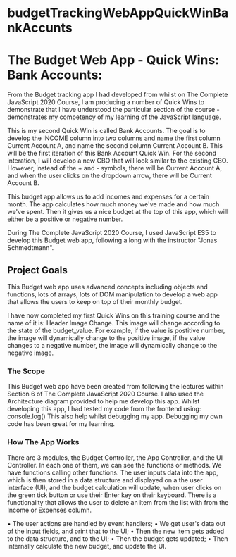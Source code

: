 # budgetTrackingWebAppQuickWinBankAccunts
# The Budget Web App - Quick Wins: Bank Accounts:

From the Budget tracking app I had developed from whilst on The Complete JavaScript 2020 Course, I am producing a number of Quick Wins to demonstrate that I have understood the particular section of the course - demonstrates my competency of my learning of the JavaScript language.

This is my second Quick Win is called Bank Accounts. The goal is to develop the INCOME column into two columns and name the first column Current Account A, and name the second column Current Account B. This will be the first iteration of this Bank Account Quick Win. For the second interation, I will develop a new CBO that will look similar to the existing CBO. However, instead of the + and - symbols, there will be Current Account A, and when the user clicks on the dropdown arrow, there will be Current Account B.

This budget app allows us to add incomes and expenses for a certain month. The app calculates how much money we've made and how much we've spent. Then it gives us a nice budget at the top of this app, which will either be a positive or negative number.

During The Complete JavaScript 2020 Course, I used JavaScript ES5 to develop this Budget web app, following a long with the instructor "Jonas Schmedtmann".

## Project Goals
This Budget web app uses advanced concepts including objects and functions, lots of arrays, lots of DOM manipulation to develop a web app that allows the users to keep on top of their monthly budget.

I have now completed my first Quick Wins on this training course and the name of it is: Header Image Change. This image will change according to the state of the budget_value. For example, if the value is postitive number, the image will dynamically change to the positive image, if the value changes to a negative number, the image will dynamically change to the negative image.

### The Scope
This Budget web app have been created from following the lectures within Section 6 of The Complete JavaScript 2020 Course. I also used the Architecture diagram provided to help me develop this app.
Whilst developing this app, I had tested my code from the frontend using: console.log() This also help whilst debugging my app. Debugging my own code has been great for my learning.

### How The App Works
There are 3 modules, the Budget Controller, the App Controller, and the UI Controller. In each one of them, we can see the functions or methods. We have functions calling other functions.
The user inputs data into the app, which is then stored in a data structure and displayed on a the user interface (UI), and the budget calculation will update, when user clicks on the green tick button or use their Enter key on their keyboard.
There is a functionality that allows the user to delete an item from the list with from the Income or Expenses column.

• The user actions are handled by event handlers;
• We get  user's data out of the input fields, and print that to the UI;
• Then the new item gets added to the data structure, and to the UI;
• Then the budget gets updated;
• Then internally calculate the new budget, and update the UI.
